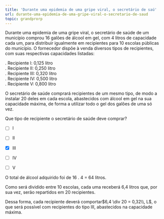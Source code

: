 ```yaml
---
title: 'Durante uma epidemia de uma gripe viral, o secretário de saú'
url: durante-uma-epidemia-de-uma-gripe-viral-o-secretario-de-saud
topic: grandprorp
---
```



Durante uma epidemia de uma gripe viral, o secretário de saúde de um município comprou 16 galões de álcool em gel, com 4 litros de capacidade cada um, para distribuir igualmente em recipientes para 10 escolas públicas do município. O fornecedor dispõe à venda diversos tipos de recipientes, com suas respectivas capacidades listadas:

. Recipiente l: 0,125 litro\
. Recipiente II: 0,250 litro\
. Recipiente III: 0,320 litro\
. Recipiente IV: 0,500 litro\
. Recipiente V: 0,800 litro

O secretário de saúde comprará recipientes de um mesmo tipo, de modo a instalar 20 deles em cada escola, abastecidos com álcool em gel na sua capacidade máxima, de forma a utilizar todo o gel dos galões de uma só vez.

Que tipo de recipiente o secretário de saúde deve comprar?



- [ ] I
- [ ] II
- [x] III
- [ ] IV
- [ ] V


O total de álcool adquirido foi de 16 . 4 = 64 litros.

Como será dividido entre 10 escolas, cada uma receberá 6,4 litros que, por sua vez, serão repartidos em 20 recipientes.

Dessa forma, cada recipiente deverá comportar$6,4 \div 20 = 0,32\\, L$, o que será possível com recipientes do tipo III, abastecidos na capacidade máxima.
